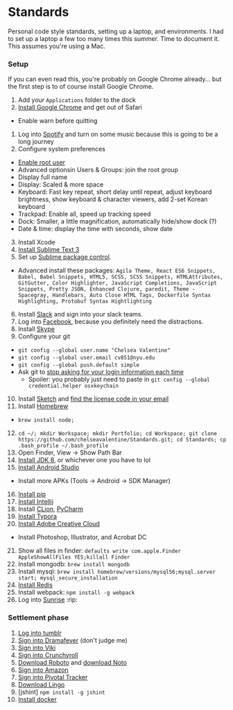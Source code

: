# Standards
Personal code style standards, setting up a laptop, and environments. I had to set up a laptop a few too many times this summer. Time to document it. This assumes you're using a Mac.

### Setup

If you can even read this, you're probably on Google Chrome already... but the first step is to of course install Google Chrome.

1. Add your `Applications` folder to the dock
1. [Install Google Chrome](https://www.google.com/chrome/) and get out of Safari
  * Enable warn before quitting
1. Log into [Spotify](https://play.spotify.com/) and turn on some music because this is going to be a long journey
2. Configure system preferences
  * [Enable root user](https://support.apple.com/en-us/HT204012)
  * Advanced optionsin Users & Groups: join the root group
  * Display full name
  * Display: Scaled & more space
  * Keyboard: Fast key repeat, short delay until repeat, adjust keyboard brightness, show keyboard & character viewers, add 2-set Korean keyboard
  * Trackpad: Enable all, speed up tracking speed
  * Dock: Smaller, a little magnification, automatically hide/show dock (?)
  * Date & time: display the time with seconds, show date
3. Install Xcode
4. [Install Sublime Text 3](https://www.sublimetext.com/3)
5. Set up [Sublime package control](https://packagecontrol.io/installation).
  * Advanced install these packages: `Agila Theme, React ES6 Snippets, Babel, Babel Snippets, HTML5, SCSS, SCSS Snippets, HTMLAttributes, GitGutter, Color Highlighter, JavaScript Completions, JavaScript Snippets, Pretty JSON, Enhanced Clojure, paredit, Theme - Spacegray, Handlebars, Auto Close HTML Tags, Dockerfile Syntax Highlighting, Protobuf Syntax Hightlighting`
6. Install [Slack](https://slack.com/downloads) and sign into your slack teams.
7. Log into [Facebook](https://www.facebook.com/), because you definitely need the distractions.
8. Install [Skype](https://www.skype.com/en/)
9. Configure your git
  * `git config --global user.name "Chelsea Valentine"`
  * `git config --global user.email cv851@nyu.edu`
  * `git config --global push.default simple`
  * Ask git to [stop asking for your login information each time](https://help.github.com/articles/caching-your-github-password-in-git/)
    - Spoiler: you probably just need to paste in `git config --global credential.helper osxkeychain`
10. Install [Sketch](https://www.sketchapp.com/) and [find the license code in your email](https://inbox.google.com/search/sketch%20license%20thank%20you%20for%20buying%20sketch)
11. Install [Homebrew](http://brew.sh/)
  * `brew install node;`
12. `cd ~/; mkdir Workspace; mkdir Portfolio; cd Workspace; git clone https://github.com/chelseavalentine/Standards.git; cd Standards; cp .bash_profile ~/.bash_profile`
13. Open Finder, View -> Show Path Bar
14. [Install JDK 8](http://www.oracle.com/technetwork/java/javase/downloads/jdk8-downloads-2133151.html), or whichever one you have to lol
15. [Install Android Studio](https://developer.android.com/studio/index.html)
  * Install more APKs (Tools -> Android -> SDK Manager)
16. [Install pip](https://pip.pypa.io/en/stable/installing/)
17. [Install Intellij](https://www.jetbrains.com/idea/download/)
18. Install [CLion](https://www.jetbrains.com/clion/), [PyCharm](https://www.jetbrains.com/pycharm/)
19. [Install Typora](https://www.macupdate.com/app/mac/52992/typora)
20. [Install Adobe Creative Cloud](https://creative.adobe.com/products/download/creative-cloud)
  * Install Photoshop, Illustrator, and Acrobat DC
21. Show all files in finder: `defaults write com.apple.Finder AppleShowAllFiles YES;killall Finder`
22. Install mongodb: `brew install mongodb`
23. Install mysql: `brew install homebrew/versions/mysql56;mysql.server start; mysql_secure_installation`
24. [Install Redis](http://redis.io/download)
25. Install webpack: `npm install -g webpack`
26. Log into [Sunrise](https://calendar.sunrise.am/) :rip:


### Settlement phase

1. [Log into tumblr](https://www.tumblr.com/login)
2. [Sign into Dramafever](https://www.dramafever.com/) (don't judge me)
3. [Sign into Viki](https://www.viki.com/)
4. [Sign into Crunchyroll](http://www.crunchyroll.com/)
5. [Download Roboto](https://www.fontsquirrel.com/fonts/roboto) and [download Noto](https://www.fontsquirrel.com/fonts/noto-sans)
6. [Sign into Amazon](https://amazon.com)
7. [Sign into Pivotal Tracker](https://www.pivotaltracker.com/signin)
8. [Download Lingo](https://www.lingoapp.com/)
9. [jshint] `npm install -g jshint`
10. [Install docker](www.docker.com)
